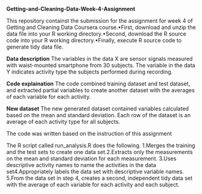 **Getting-and-Cleaning-Data-Week-4-Assignment**

This repository containst the submission for the assignment for week 4 of Getting and Cleaning Data Coursera course.•First, download and unzip the data file into your R working directory.•Second, download the R source code into your R working directory.•Finally, execute R source code to generate tidy data file.

**Data description**
The variables in the data X are sensor signals measured with waist-mounted smartphone from 30 subjects. The variable in the data Y indicates activity type the subjects performed during recording.

**Code explaination**
The code combined training dataset and test dataset, and extracted partial variables to create another dataset with the averages of each variable for each activity.

**New dataset**
The new generated dataset contained variables calculated based on the mean and standard deviation. Each row of the dataset is an average of each activity type for all subjects.

The code was written based on the instruction of this assignment

The R script called run_analysis.R does the following. 1.Merges the training and the test sets to create one data set.2.Extracts only the measurements on the mean and standard deviation for each measurement. 3.Uses descriptive activity names to name the activities in the data set4.Appropriately labels the data set with descriptive variable names. 5.From the data set in step 4, creates a second, independent tidy data set with the average of each variable for each activity and each subject.
